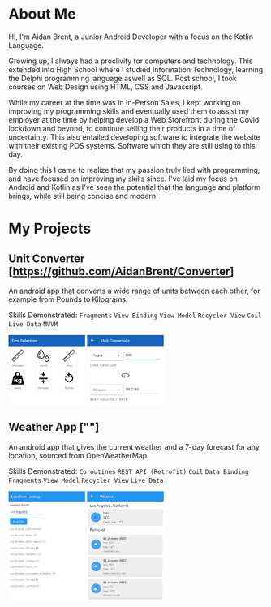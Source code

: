 # About Me

Hi, I'm Aidan Brent, a Junior Android Developer with a focus on the Kotlin Language.

Growing up, I always had a proclivity for computers and technology. This extended into High School where I studied Information Technology, learning the Delphi programming language aswell as SQL. Post school, I took courses on Web Design using HTML, CSS and Javascript.

While my career at the time was in In-Person Sales, I kept working on improving my programming skills and eventually used them to assist my employer at the time by helping develop a Web Storefront during the Covid lockdown and beyond, to continue selling their products in a time of uncertainty. This also entailed developing software to integrate the website with their existing POS systems. Software which they are still using to this day.

By doing this I came to realize that my passion truly lied with programming, and have focused on improving my skills since. I've laid my focus on Android and Kotlin as I've seen the potential that the language and platform brings, while still being concise and modern.

# My Projects

## Unit Converter [https://github.com/AidanBrent/Converter]

An android app that converts a wide range of units between each other, for example from Pounds to Kilograms. 

Skills Demonstrated: 
`Fragments` `View Binding` `View Model` `Recycler View` `Coil` `Live Data`  `MVVM`  

<div float="Left">
  <img src="Converter_Selection.png" style="width:30%;"> 
  <img src="Converter_conversion.png" style="width:30%;">
</div>

## Weather App [""]

An android app that gives the current weather and a 7-day forecast for any location, sourced from OpenWeatherMap

Skills Demonstrated: 
`Coroutines` `REST API (Retrofit)` `Coil` `Data Binding` `Fragments` `View Model` `Recycler View` `Live Data`  

<div float="Left">
  <img src="weather_location.png" style="width:30%;"> 
  <img src="Weather_forecast.png" style="width:30%;">
</div>
